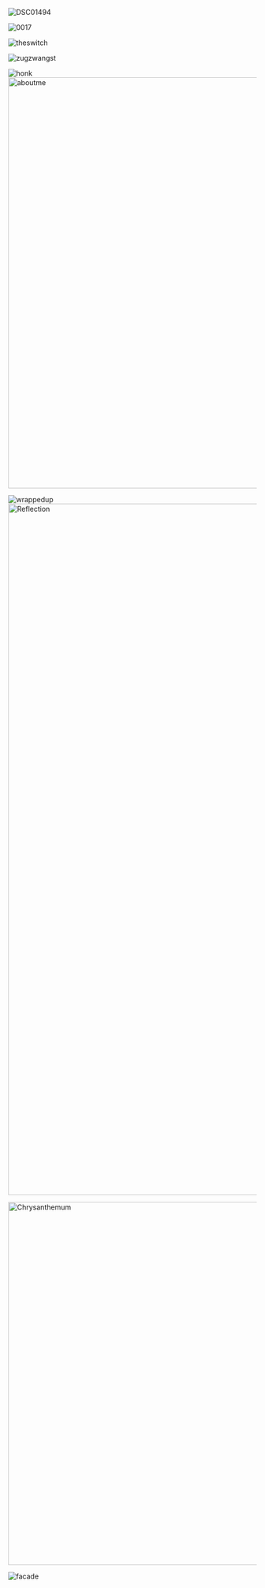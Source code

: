 ![DSC01494](https://github.com/user-attachments/assets/530f0d59-c669-4dfc-87eb-8177bb20d346)

![0017](https://github.com/user-attachments/assets/b922194c-949d-453c-a09e-27519f45dfd9)

![theswitch](https://github.com/user-attachments/assets/56335404-09fe-4e1f-9642-c39774840311)

![zugzwangst](https://github.com/user-attachments/assets/910afad9-8c28-443b-bd4e-9d26960b46d9)

![honk](https://github.com/user-attachments/assets/69830871-9f0f-4ad7-b1ac-541ba0d39a14)
<img width="834" alt="aboutme" src="https://github.com/user-attachments/assets/bb4b0e1b-04d9-4e69-b014-0168fc08c4fe" />

![wrappedup](https://github.com/user-attachments/assets/d213e6e8-a642-46bd-8ea7-2c2476ba7bcf)
<img width="1403" alt="Reflection" src="https://github.com/user-attachments/assets/9113ada8-7caa-4469-b311-3725fccb0e7f" />

<img width="737" alt="Chrysanthemum" src="https://github.com/user-attachments/assets/cbdb71ad-d6b3-4932-9120-5aa6a74ba9fc" />

![facade](https://github.com/user-attachments/assets/4f8a70e0-5518-47eb-b3d9-7f7b460593e7)

